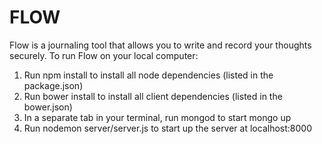 # FLOW

Flow is a journaling tool that allows you to write and record your thoughts securely. To run Flow on your local computer:
1. Run npm install to install all node dependencies (listed in the package.json)
2. Run bower install to install all client dependencies (listed in the bower.json)
3. In a separate tab in your terminal, run mongod to start mongo up
4. Run nodemon server/server.js to start up the server at localhost:8000
